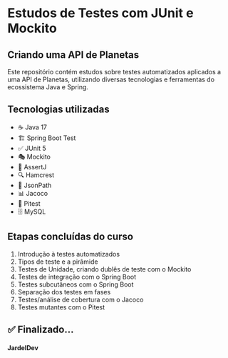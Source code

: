 # Estudos de Testes com JUnit e Mockito

## Criando uma API de Planetas

Este repositório contém estudos sobre testes automatizados aplicados a uma API de Planetas, utilizando diversas tecnologias e ferramentas do ecossistema Java e Spring.

## Tecnologias utilizadas
- ☕ Java 17
- 🏗️ Spring Boot Test
- ✅ JUnit 5
- 🎭 Mockito
- 🧐 AssertJ
- 🔍 Hamcrest
- 📜 JsonPath
- 📊 Jacoco
- 🧪 Pitest
- 🗄️ MySQL

## Etapas concluídas do curso
1. Introdução à testes automatizados
2. Tipos de teste e a pirâmide
3. Testes de Unidade, criando dublês de teste com o Mockito
4. Testes de integração com o Spring Boot
5. Testes subcutâneos com o Spring Boot
6. Separação dos testes em fases
7. Testes/análise de cobertura com o Jacoco
8. Testes mutantes com o Pitest

## ✅ Finalizado...

#### JardelDev

